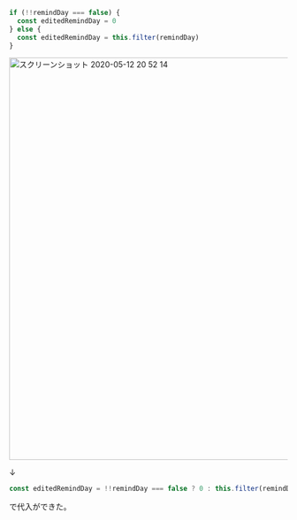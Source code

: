 ```js
if (!!remindDay === false) {
  const editedRemindDay = 0
} else {
  const editedRemindDay = this.filter(remindDay)
}
```

<img width="728" alt="スクリーンショット 2020-05-12 20 52 14" src="https://user-images.githubusercontent.com/44717752/81685138-cafdfb00-9492-11ea-8e0e-b12b1a9bb077.png">

↓

```js
const editedRemindDay = !!remindDay === false ? 0 : this.filter(remindDay)
```

で代入ができた。
